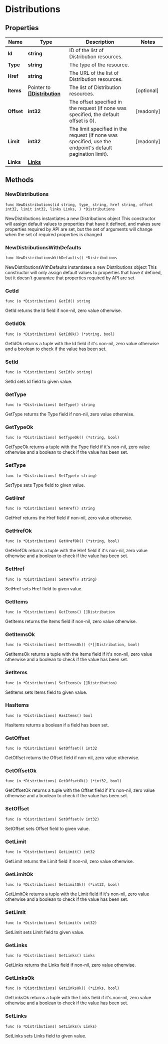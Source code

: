 # Distributions

## Properties

|Name | Type | Description | Notes|
|------------ | ------------- | ------------- | -------------|
|**Id** | **string** | ID of the list of Distribution resources. | |
|**Type** | **string** | The type of the resource. | |
|**Href** | **string** | The URL of the list of Distribution resources. | |
|**Items** | Pointer to [**[]Distribution**](Distribution.md) | The list of Distribution resources. | [optional] |
|**Offset** | **int32** | The offset specified in the request (if none was specified, the default offset is 0).  | [readonly] |
|**Limit** | **int32** | The limit specified in the request (if none was specified, use the endpoint&#39;s default pagination limit).  | [readonly] |
|**Links** | [**Links**](Links.md) |  | |

## Methods

### NewDistributions

`func NewDistributions(id string, type_ string, href string, offset int32, limit int32, links Links, ) *Distributions`

NewDistributions instantiates a new Distributions object
This constructor will assign default values to properties that have it defined,
and makes sure properties required by API are set, but the set of arguments
will change when the set of required properties is changed

### NewDistributionsWithDefaults

`func NewDistributionsWithDefaults() *Distributions`

NewDistributionsWithDefaults instantiates a new Distributions object
This constructor will only assign default values to properties that have it defined,
but it doesn't guarantee that properties required by API are set

### GetId

`func (o *Distributions) GetId() string`

GetId returns the Id field if non-nil, zero value otherwise.

### GetIdOk

`func (o *Distributions) GetIdOk() (*string, bool)`

GetIdOk returns a tuple with the Id field if it's non-nil, zero value otherwise
and a boolean to check if the value has been set.

### SetId

`func (o *Distributions) SetId(v string)`

SetId sets Id field to given value.


### GetType

`func (o *Distributions) GetType() string`

GetType returns the Type field if non-nil, zero value otherwise.

### GetTypeOk

`func (o *Distributions) GetTypeOk() (*string, bool)`

GetTypeOk returns a tuple with the Type field if it's non-nil, zero value otherwise
and a boolean to check if the value has been set.

### SetType

`func (o *Distributions) SetType(v string)`

SetType sets Type field to given value.


### GetHref

`func (o *Distributions) GetHref() string`

GetHref returns the Href field if non-nil, zero value otherwise.

### GetHrefOk

`func (o *Distributions) GetHrefOk() (*string, bool)`

GetHrefOk returns a tuple with the Href field if it's non-nil, zero value otherwise
and a boolean to check if the value has been set.

### SetHref

`func (o *Distributions) SetHref(v string)`

SetHref sets Href field to given value.


### GetItems

`func (o *Distributions) GetItems() []Distribution`

GetItems returns the Items field if non-nil, zero value otherwise.

### GetItemsOk

`func (o *Distributions) GetItemsOk() (*[]Distribution, bool)`

GetItemsOk returns a tuple with the Items field if it's non-nil, zero value otherwise
and a boolean to check if the value has been set.

### SetItems

`func (o *Distributions) SetItems(v []Distribution)`

SetItems sets Items field to given value.

### HasItems

`func (o *Distributions) HasItems() bool`

HasItems returns a boolean if a field has been set.

### GetOffset

`func (o *Distributions) GetOffset() int32`

GetOffset returns the Offset field if non-nil, zero value otherwise.

### GetOffsetOk

`func (o *Distributions) GetOffsetOk() (*int32, bool)`

GetOffsetOk returns a tuple with the Offset field if it's non-nil, zero value otherwise
and a boolean to check if the value has been set.

### SetOffset

`func (o *Distributions) SetOffset(v int32)`

SetOffset sets Offset field to given value.


### GetLimit

`func (o *Distributions) GetLimit() int32`

GetLimit returns the Limit field if non-nil, zero value otherwise.

### GetLimitOk

`func (o *Distributions) GetLimitOk() (*int32, bool)`

GetLimitOk returns a tuple with the Limit field if it's non-nil, zero value otherwise
and a boolean to check if the value has been set.

### SetLimit

`func (o *Distributions) SetLimit(v int32)`

SetLimit sets Limit field to given value.


### GetLinks

`func (o *Distributions) GetLinks() Links`

GetLinks returns the Links field if non-nil, zero value otherwise.

### GetLinksOk

`func (o *Distributions) GetLinksOk() (*Links, bool)`

GetLinksOk returns a tuple with the Links field if it's non-nil, zero value otherwise
and a boolean to check if the value has been set.

### SetLinks

`func (o *Distributions) SetLinks(v Links)`

SetLinks sets Links field to given value.



